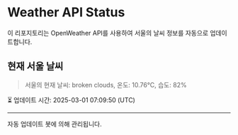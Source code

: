
# Weather API Status

이 리포지토리는 OpenWeather API를 사용하여 서울의 날씨 정보를 자동으로 업데이트합니다.

## 현재 서울 날씨
> 서울의 현재 날씨: broken clouds, 온도: 10.76°C, 습도: 82%

⏳ 업데이트 시간: 2025-03-01 07:09:50 (UTC)

---
자동 업데이트 봇에 의해 관리됩니다.
